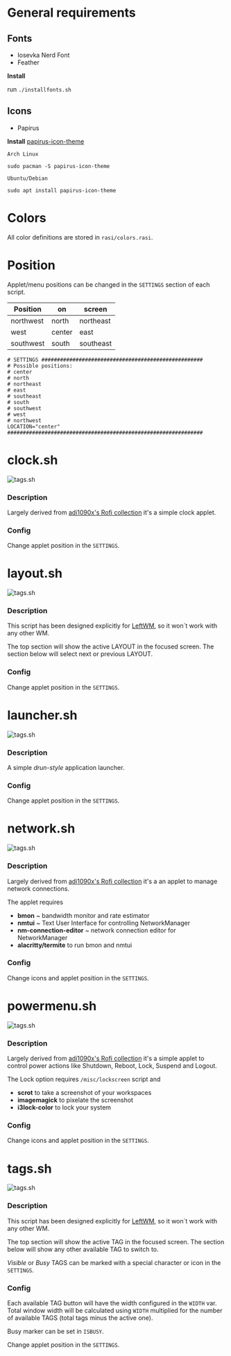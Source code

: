# General requirements

## Fonts
- Iosevka Nerd Font
- Feather
  
**Install**

run `./installfonts.sh`


## Icons
- Papirus
  
**Install**
[papirus-icon-theme](https://github.com/PapirusDevelopmentTeam/papirus-icon-theme)

`Arch Linux`
```
sudo pacman -S papirus-icon-theme
```

`Ubuntu/Debian`
```
sudo apt install papirus-icon-theme
```

# Colors

All color definitions are stored in `rasi/colors.rasi`.

# Position

Applet/menu positions can be changed in the `SETTINGS` section of each script.

| Position  | on     | screen    |
|-----------|--------|-----------|
| northwest | north  | northeast |
| west      | center | east      |
| southwest | south  | southeast |

```
# SETTINGS ####################################################
# Possible positions:
# center
# north
# northeast
# east
# southeast
# south
# southwest
# west
# northwest
LOCATION="center"
###############################################################
```


# clock.sh
![tags.sh](./screenshots/clock.png)

### Description
Largely derived from [adi1090x's Rofi collection](https://github.com/adi1090x/rofi) it's a simple clock applet.

### Config
Change applet position in the `SETTINGS`.



# layout.sh
![tags.sh](./screenshots/layout.png)

### Description
This script has been designed explicitly for [LeftWM](https://github.com/leftwm/leftwm), so it won´t work with any other WM.

The top section will show the active LAYOUT in the focused screen.
The section below will select next or previous LAYOUT.

### Config

Change applet position in the `SETTINGS`.




# launcher.sh
![tags.sh](./screenshots/launcher.png)

### Description
A simple *drun-style* application launcher.

### Config
Change applet position in the `SETTINGS`.


# network.sh
![tags.sh](./screenshots/network.png)

### Description
Largely derived from [adi1090x's Rofi collection](https://github.com/adi1090x/rofi) it's a an applet to manage network connections.

The applet requires
- **bmon** ~ bandwidth monitor and rate estimator
- **nmtui** ~ Text User Interface for controlling NetworkManager
- **nm-connection-editor** ~ network connection editor for NetworkManager
- **alacritty/termite** to run bmon and nmtui

### Config
Change icons and applet position in the `SETTINGS`.




# powermenu.sh
![tags.sh](./screenshots/powermenu.png)

### Description
Largely derived from [adi1090x's Rofi collection](https://github.com/adi1090x/rofi) it's a simple applet to control power actions like Shutdown, Reboot, Lock, Suspend and Logout.

The Lock option requires `/misc/lockscreen` script and
- **scrot** to take a screenshot of your workspaces
- **imagemagick** to pixelate the screenshot
- **i3lock-color** to lock your system

### Config
Change icons and applet position in the `SETTINGS`.



# tags.sh
![tags.sh](./screenshots/tags.png)

### Description
This script has been designed explicitly for [LeftWM](https://github.com/leftwm/leftwm), so it won´t work with any other WM.

The top section will show the active TAG in the focused screen.
The section below will show any other available TAG to switch to.

*Visible* or *Busy* TAGS can be marked with a special character or icon in the `SETTINGS`.

### Config

Each available TAG button will have the width configured in the `WIDTH` var.
Total window width will be calculated using `WIDTH` multiplied for the number of available TAGS (total tags minus the active one).

Busy marker can be set in `ISBUSY`.

Change applet position in the `SETTINGS`.



